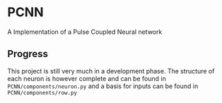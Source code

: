 # PCNN
A Implementation of a Pulse Coupled Neural network

## Progress
This project is still very much in a development phase.
The structure of each neuron is however complete and can be found in 
`PCNN/components/neuron.py` and a basis for inputs can be found in
`PCNN/components/row.py`

